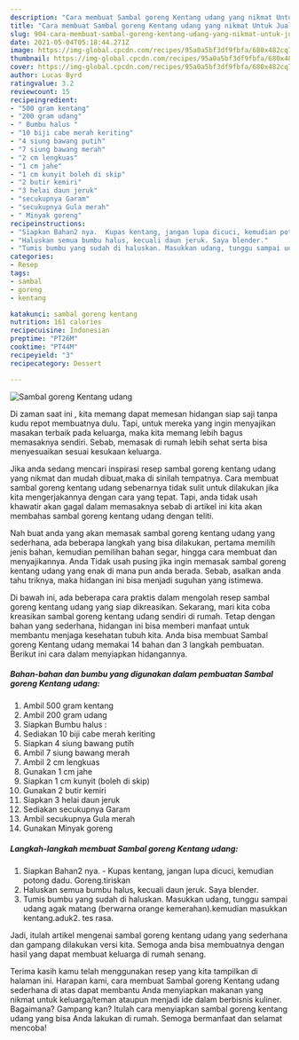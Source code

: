 ```yaml
---
description: "Cara membuat Sambal goreng Kentang udang yang nikmat Untuk Jualan"
title: "Cara membuat Sambal goreng Kentang udang yang nikmat Untuk Jualan"
slug: 904-cara-membuat-sambal-goreng-kentang-udang-yang-nikmat-untuk-jualan
date: 2021-05-04T05:18:44.271Z
image: https://img-global.cpcdn.com/recipes/95a0a5bf3df9fbfa/680x482cq70/sambal-goreng-kentang-udang-foto-resep-utama.jpg
thumbnail: https://img-global.cpcdn.com/recipes/95a0a5bf3df9fbfa/680x482cq70/sambal-goreng-kentang-udang-foto-resep-utama.jpg
cover: https://img-global.cpcdn.com/recipes/95a0a5bf3df9fbfa/680x482cq70/sambal-goreng-kentang-udang-foto-resep-utama.jpg
author: Lucas Byrd
ratingvalue: 3.2
reviewcount: 15
recipeingredient:
- "500 gram kentang"
- "200 gram udang"
- " Bumbu halus "
- "10 biji cabe merah keriting"
- "4 siung bawang putih"
- "7 siung bawang merah"
- "2 cm lengkuas"
- "1 cm jahe"
- "1 cm kunyit boleh di skip"
- "2 butir kemiri"
- "3 helai daun jeruk"
- "secukupnya Garam"
- "secukupnya Gula merah"
- " Minyak goreng"
recipeinstructions:
- "Siapkan Bahan2 nya.  Kupas kentang, jangan lupa dicuci, kemudian potong dadu. Goreng.tiriskan"
- "Haluskan semua bumbu halus, kecuali daun jeruk. Saya blender."
- "Tumis bumbu yang sudah di haluskan. Masukkan udang, tunggu sampai udang agak matang (berwarna orange kemerahan).kemudian masukkan kentang.aduk2. tes rasa."
categories:
- Resep
tags:
- sambal
- goreng
- kentang

katakunci: sambal goreng kentang 
nutrition: 161 calories
recipecuisine: Indonesian
preptime: "PT26M"
cooktime: "PT44M"
recipeyield: "3"
recipecategory: Dessert

---
```



![Sambal goreng Kentang udang](https://img-global.cpcdn.com/recipes/95a0a5bf3df9fbfa/680x482cq70/sambal-goreng-kentang-udang-foto-resep-utama.jpg)

Di zaman  saat ini , kita memang dapat memesan hidangan siap saji tanpa kudu repot membuatnya dulu. Tapi, untuk mereka yang ingin menyajikan masakan terbaik pada keluarga, maka kita memang lebih bagus memasaknya sendiri. Sebab, memasak di rumah lebih sehat serta bisa menyesuaikan sesuai kesukaan keluarga.

Jika anda sedang mencari inspirasi resep sambal goreng kentang udang yang nikmat dan mudah dibuat,maka di sinilah tempatnya. Cara membuat sambal goreng kentang udang  sebenarnya tidak sulit untuk dilakukan jika kita mengerjakannya dengan cara yang tepat. Tapi, anda tidak usah khawatir akan gagal dalam memasaknya 
sebab di artikel ini kita akan membahas sambal goreng kentang udang dengan teliti.  



Nah buat anda yang akan memasak sambal goreng kentang udang yang sederhana, ada beberapa langkah yang bisa dilakukan, pertama memilih jenis bahan, kemudian pemilihan bahan segar, hingga cara membuat dan menyajikannya. Anda Tidak usah pusing jika ingin memasak sambal goreng kentang udang yang enak di mana pun anda berada. Sebab, asalkan anda  tahu triknya, maka hidangan ini bisa menjadi suguhan yang istimewa.

Di bawah ini, ada beberapa cara praktis  dalam mengolah resep sambal goreng kentang udang yang siap dikreasikan. Sekarang, mari kita coba kreasikan sambal goreng kentang udang sendiri di rumah. Tetap dengan bahan yang sederhana, hidangan ini bisa memberi manfaat untuk membantu menjaga kesehatan tubuh kita. Anda bisa membuat Sambal goreng Kentang udang memakai 14 bahan dan 3 langkah pembuatan. Berikut ini cara dalam menyiapkan hidangannya.

<!--inarticleads1-->

##### Bahan-bahan dan bumbu yang digunakan dalam pembuatan Sambal goreng Kentang udang:

1. Ambil 500 gram kentang
1. Ambil 200 gram udang
1. Siapkan  Bumbu halus :
1. Sediakan 10 biji cabe merah keriting
1. Siapkan 4 siung bawang putih
1. Ambil 7 siung bawang merah
1. Ambil 2 cm lengkuas
1. Gunakan 1 cm jahe
1. Siapkan 1 cm kunyit (boleh di skip)
1. Gunakan 2 butir kemiri
1. Siapkan 3 helai daun jeruk
1. Sediakan secukupnya Garam
1. Ambil secukupnya Gula merah
1. Gunakan  Minyak goreng




<!--inarticleads2-->

##### Langkah-langkah membuat Sambal goreng Kentang udang:

1. Siapkan Bahan2 nya.  - Kupas kentang, jangan lupa dicuci, kemudian potong dadu. Goreng.tiriskan
1. Haluskan semua bumbu halus, kecuali daun jeruk. Saya blender.
1. Tumis bumbu yang sudah di haluskan. Masukkan udang, tunggu sampai udang agak matang (berwarna orange kemerahan).kemudian masukkan kentang.aduk2. tes rasa.




Jadi, itulah artikel mengenai  sambal goreng kentang udang  yang sederhana dan gampang dilakukan versi kita. Semoga anda bisa membuatnya dengan hasil yang dapat membuat keluarga di rumah senang. 

Terima kasih kamu telah menggunakan resep yang kita tampilkan di halaman ini. Harapan kami, cara membuat  Sambal goreng Kentang udang sederhana di atas dapat membantu Anda menyiapkan makanan yang nikmat untuk keluarga/teman ataupun menjadi ide dalam berbisnis kuliner. Bagaimana? Gampang kan? Itulah cara menyiapkan sambal goreng kentang udang yang bisa Anda lakukan di rumah. Semoga bermanfaat dan selamat mencoba!

